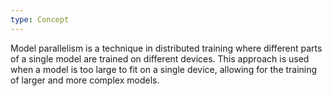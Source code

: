 ```yaml
---
type: Concept
---
```


Model parallelism is a technique in distributed training where different parts of a single model are trained on different devices. This approach is used when a model is too large to fit on a single device, allowing for the training of larger and more complex models.